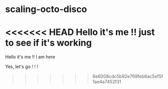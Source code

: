 # scaling-octo-disco


<<<<<<< HEAD
Hello it's me !! just to see if it's working
=======
Hello it's me !!
I am here

Yes, let's go ! ! !
>>>>>>> 6e6008cdc5b92e769feb6ac5ef5f1ae4a7452f31
